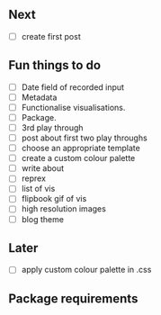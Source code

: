 
## Next  

- [ ] create first post

## Fun things to do

- [ ] Date field of recorded input
- [ ] Metadata 
- [ ] Functionalise visualisations.
- [ ] Package.
- [ ] 3rd play through
- [ ] post about first two play throughs
- [ ] choose an appropriate template
- [ ] create a custom colour palette
- [ ] write about
- [ ] reprex
- [ ] list of vis
- [ ] flipbook gif of vis
- [ ] high resolution images
- [ ] blog theme

## Later

- [ ] apply custom colour palette in .css

## Package requirements

